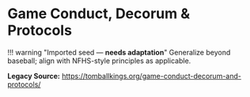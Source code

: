 # Game Conduct, Decorum & Protocols

!!! warning "Imported seed — **needs adaptation**"
    Generalize beyond baseball; align with NFHS-style principles as applicable.

**Legacy Source:** <https://tomballkings.org/game-conduct-decorum-and-protocols/>

